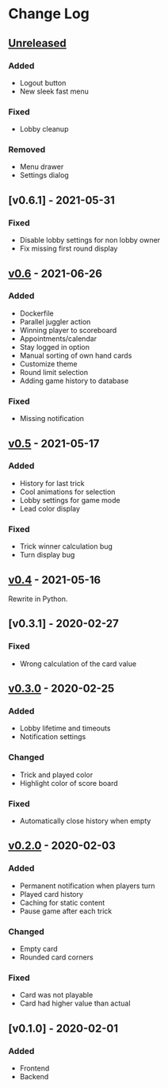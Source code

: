 # Change Log

## [Unreleased]
### Added
- Logout button
- New sleek fast menu

### Fixed
- Lobby cleanup

### Removed
- Menu drawer
- Settings dialog

## [v0.6.1] - 2021-05-31
### Fixed
- Disable lobby settings for non lobby owner
- Fix missing first round display

## [v0.6] - 2021-06-26
### Added
- Dockerfile
- Parallel juggler action
- Winning player to scoreboard
- Appointments/calendar
- Stay logged in option
- Manual sorting of own hand cards
- Customize theme
- Round limit selection
- Adding game history to database

### Fixed
- Missing notification

## [v0.5] - 2021-05-17
### Added
- History for last trick
- Cool animations for selection
- Lobby settings for game mode
- Lead color display

### Fixed
- Trick winner calculation bug
- Turn display bug

## [v0.4] - 2021-05-16
Rewrite in Python.

## [v0.3.1] - 2020-02-27
### Fixed
- Wrong calculation of the card value

## [v0.3.0] - 2020-02-25
### Added
- Lobby lifetime and timeouts
- Notification settings

### Changed
- Trick and played color
- Highlight color of score board

### Fixed
- Automatically close history when empty

## [v0.2.0] - 2020-02-03
### Added
- Permanent notification when players turn
- Played card history
- Caching for static content
- Pause game after each trick

### Changed
- Empty card
- Rounded card corners

### Fixed
- Card was not playable
- Card had higher value than actual

## [v0.1.0] - 2020-02-01
### Added
- Frontend
- Backend

[Unreleased]: https://github.com/terrakuh/wizard/compare/v0.6.1...dev
[Unreleased]: https://github.com/terrakuh/wizard/compare/v0.6...v0.6.1
[v0.6]: https://github.com/terrakuh/wizard/compare/v0.5...v0.6
[v0.5]: https://github.com/terrakuh/wizard/compare/v0.4...v0.5
[v0.4]: https://github.com/terrakuh/wizard/compare/v0.3.0...v0.4
[v0.3.0]: https://github.com/terrakuh/wizard/compare/v0.2.0...v0.3.0
[v0.2.0]: https://github.com/terrakuh/wizard/compare/v0.1.0...v0.2.0
